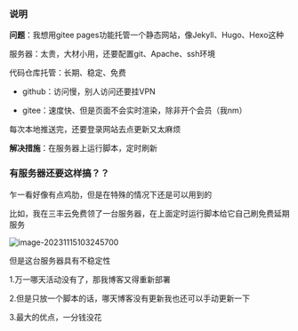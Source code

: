 ### 说明

**问题**：我想用gitee pages功能托管一个静态网站，像Jekyll、Hugo、Hexo这种

服务器：太贵，大材小用，还要配置git、Apache、ssh环境

代码仓库托管：长期、稳定、免费

- github：访问慢，别人访问还要挂VPN

- gitee：速度快、但是页面不会实时渲染，除非开个会员（我nm）

每次本地推送完，还要登录网站去点更新又太麻烦

**解决措施**：在服务器上运行脚本，定时刷新

### 有服务器还要这样搞？？

乍一看好像有点鸡肋，但是在特殊的情况下还是可以用到的

比如，我在三丰云免费领了一台服务器，在上面定时运行脚本给它自己刷免费延期服务

![image-20231115103245700](https://s2.loli.net/2023/11/15/BygJvGACMzuqaF5.png)

但是这台服务器具有不稳定性

1.万一哪天活动没有了，那我博客又得重新部署

2.但是只放一个脚本的话，哪天博客没有更新我也还可以手动更新一下

3.最大的优点，一分钱没花

